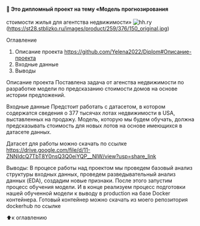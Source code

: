 #### :briefcase: Это дипломный проект на тему «Модель прогнозирования
стоимости жилья для агентства недвижимости»
![hh.ry](https://joblenobl.ru/images/hhh.jpg) (https://st28.stblizko.ru/images/product/259/376/150_original.jpg)

Оглавление
1. Описание проекта https://github.com/Yelena2022/Diplom#Описание-проекта
2. Входные данные
3. Выводы

Описание проекта
Поставлена задача от агенства недвижимости по разработке модели по предсказанию стоимости домов на основе истории предложений.

Входные данные
Предстоит работать с датасетом, в котором содержатся сведения о 377 тысячах лотах недвижимости в USA, выставленных на продажу. Модель, которую мы будем обучать, должна предсказывать стоимость для новых лотов на основе имеющихся в датасете данных.

Датасет для работы можно скачать по ссылке https://drive.google.com/file/d/11-ZNNIdcQ7TbT8Y0nsQ3Q0eiYQP__NIW/view?usp=share_link

Выводы:
В процесе работы над проектом мы проведем базовый анализ структуры входных данных, проведем разведывательный анализ данных (EDA), создадим новые признаки. После этого запустим процесс обучения модели. И в конце реализуем процесс подготовки нашей обученной модели к выводу в production на базе Docker контейнера. Готовый контейнер можно скачать из моего репозитория dockerhub по ссылке

⬆️к оглавлению